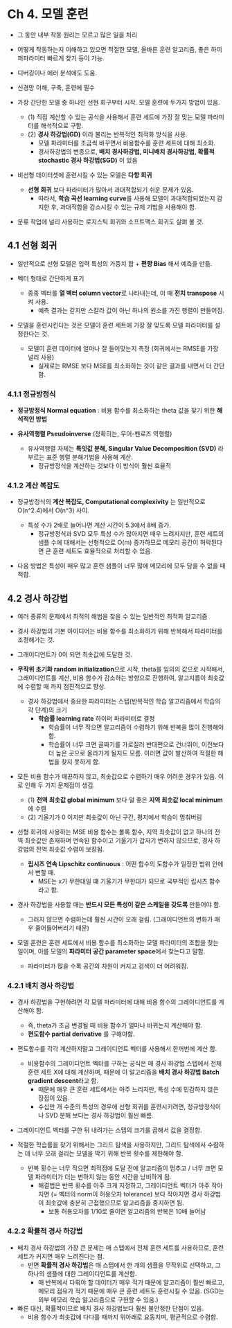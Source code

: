 # Ch 4. 모델 훈련

- 그 동안 내부 작동 원리는 모르고 많은 일을 처리
- 어떻게 작동하는지 이해하고 있으면 적절한 모델, 올바른 훈련 알고리즘, 좋은 하이퍼파라미터 빠르게 찾기 등이 가능.
- 디버깅이나 에러 분석에도 도움.
- 신경망 이해, 구축, 훈련에 필수



- 가장 간단한 모델 중 하나인 선현 회구부터 시작. 모델 훈련에 두가지 방법이 있음.
  - (1) 직접 계산할 수 있는 공식을 사용해서 훈련 세트에 가장 잘 맞는 모델 파라미터를 해석적으로 구함.
  - (2) **경사 하강법(GD)** 이라 불리는 반복적인 최적화 방식을 사용.
    - 모델 파라미터를 조금씩 바꾸면서 비용함수를 훈련 세트에 대해 최소화.
    - 경사하강법의 변종으로, **배치 경사하강법, 미니배치 경사하강법, 확률적 stochastic 경사 하강법(SGD)** 이 있음
- 비선형 데이터셋에 훈련시킬 수 있는 모델은 **다항 회귀**
  - **선형 회귀** 보다 파라미터가 많아서 과대적합되기 쉬운 문제가 있음.
    - 따라서, **학습 곡선 learning curve**를 사용해 모델이 과대적합되었는지 감지한 후, 과대적합을 감소시킬 수 있는 규제 기법을 사용해야 함.
- 분류 작업에 널리 사용하는 로지스틱 회귀와 소프트맥스 회귀도 살펴 볼 것.







## 4.1 선형 회귀

- 일반적으로 선형 모델은 입력 특성의 가중치 합 + **편향 Bias** 해서 예측을 만듦.
- 벡터 형태로 간단하게 표기
  - 종종 벡터를 **열 벡터 column vector**로 나타내는데, 이 때 **전치 transpose** 시켜 사용.
    - 예측 결과는 같지만 스칼라 값이 아닌 하나의 원소를 가진 행렬이 만들어짐.



- 모델을 훈련시킨다는 것은 모델이 훈련 세트에 가장 잘 맞도록 모델 파라미터를 설정한다는 것.
  - 모델이 훈련 데이터에 얼마나 잘 들어맞는지 측정 (회귀에서는 RMSE를 가장 널리 사용)
    - 실제로는 RMSE 보다 MSE를 최소화하는 것이 같은 결과를 내면서 더 간단함.







### 4.1.1 정규방정식

- **정규방정식 Normal equation** : 비용 함수를 최소화하는 theta 값을 찾기 위한 **해석적인 방법**



- **유사역행렬 Pseudoinverse** (정확히는, 무어-펜로즈 역행렬)
  - 유사역행렬 자체는 **특잇값 분해, Singular Value Decomposition (SVD)** 라 부르는 표준 행렬 분해기법을 사용해 계산.
    - 정규방정식을 계산하는 것보다 이 방식이 훨씬 효율적







### 4.1.2 계산 복잡도

- 정규방정식의 **계산 복잡도, Computational complexivity** 는 일반적으로 O(n^2.4)에서 O(n^3) 사이.
  - 특성 수가 2배로 늘어나면 계산 시간이 5.3에서 8배 증가.
    - 정규방정식과 SVD 모두 특성 수가 많아지면 매우 느려지지만, 훈련 세트의 샘플 수에 대해서는 선형적으로 O(m) 증가하므로 메모리 공간이 허락된다면 큰 훈련 세트도 효율적으로 처리할 수 있음.



- 다음 방법은 특성이 매우 많고 훈련 샘플이 너무 많에 메모리에 모두 담을 수 없을 때 적합.







## 4.2 경사 하강법

- 여러 종류의 문제에서 최적의 해법을 찾을 수 있는 일반적인 최적화 알고리즘
- 경사 하강법의 기본 아이디어는 비용 함수를 최소화하기 위해 반복해서 파라미터를 조정해가는 것.
- 그래이디언트가 0이 되면 최솟값에 도달한 것.



- **무작위 초기화 random initialization**으로 시작, theta를 임의의 값으로 시작해서, 그래이디언트를 계산, 비용 함수가 감소하는 방향으로 진행하여, 알고지름이 최솟값에 수렴할 때 까지 점진적으로 향상.
  - 경사 하강법에서 중요한 파라미터는 스텝(반복적인 학습 알고리즘에서 학습의 각 단계)의 크기
    - **학습률 learning rate** 하이퍼 파라미터로 결정
      - 학습률이 너무 작으면 알고리즘이 수렴하기 위해 반복을 많이 진행해야 함.
      - 학습률이 너무 크면 골짜기를 가로질러 반대편으로 건너뛰어, 이전보다 더 높은 곳으로 올라가게 될지도 모름. 이러면 값이 발산하여 적절한 해법을 찾지 못하게 함.



- 모든 비용 함수가 매끈하지 않고, 최솟값으로 수렴하기 매우 어려운 경우가 있음. 이로 인해 두 가지 문제점이 생김.
  - (1) **전역 최솟값 global minimum** 보다 덜 좋은 **지역 최솟값 local minimum** 에 수렴
  - (2) 기울기가 0 이지만 최솟값이 아닌 구간, 평지에서 학습이 멈춰버림
- 선형 회귀에 사용하는 MSE 비용 함수는 볼록 함수, 지역 최솟값이 없고 하나의 전역 최솟값만 존재하며 연속된 함수이고 기울기가 갑자기 변하지 않으므로, 경사 하강법의 전역 최솟값 수렴이 보장됨.
  - **립시츠 연속 Lipschitz continuous** : 어떤 함수의 도함수가 일정한 범위 안에서 변할 때.
    - MSE는 x가 무한대일 떄 기울기가 무한대가 되므로 국부적인 립시츠 함수라고 함.



- 경사 하강법을 사용할 때는 **반드시 모든 특성이 같은 스케일을 갖도록** 만들어야 함.
  - 그러지 않으면 수렴하는데 훨씬 시간이 오래 걸림. (그래이디언트의 변화가 매우 줄어들어버리기 때문)



- 모델 훈련은 훈련 세트에서 비용 함수를 최소화하는 모델 파라미터의 조합을 찾는 일이며, 이를 모델의 **파라미터 공간 parameter space**에서 찾는다고 말함.
  - 파라미터가 많을 수록 공간의 차원이 커지고 검색이 더 어려워짐.







### 4.2.1 배치 경사 하강법

- 경사 하강법을 구현하려면 각 모델 파라미터에 대해 비용 함수의 그레이디언트를 계산해야 함.
  - 즉, theta가 조금 변경될 때 비용 함수가 얼마나 바뀌는지 계산해야 함.
  - **편도함수 partial derivative** 를 구해야함.

- 편도함수를 각각 계산하지말고 그레이디언트 벡터를 사용해서 한꺼번에 계산 함.
  - 비용함수의 그레이디언트 벡터를 구하는 공식은 매 경사 하강법 스텝에서 전체 훈련 세트 X에 대해 계산하며, 때문에 이 알고리즘을 **배치 경사 하강법 Batch gradient descent**라고 함.
    - 때문에 매우 큰 훈련 세트에서는 아주 느리지만, 특성 수에 민감하지 않은 장점이 있음.
    - 수십만 개 수준의 특성의 경우에 선형 회귀를 훈련시키려면, 정규방정식이나 SVD 분해 보다는 경사 하강법이 훨씬 빠름.
- 그레이디언트 벡터를 구한 뒤 내려가는 스텝의 크기를 곱해서 값을 결정함.



- 적절한 학습률을 찾기 위해서는 그리드 탐색을 사용하지만, 그리드 탐색에서 수렴하는 데 너무 오래 걸리는 모델을 막기 위해 반복 횟수를 제한해야 함.
  - 반복 횟수는 너무 작으면 최적점에 도달 전에 알고리즘이 멈추고 / 너무 크면 모델 파라미터가 더는 변하지 않는 동안 시간을 낭비하게 됨.
    - 해결법은 반복 횟수를 아주 크게 지정하고, 그레이디언트 벡터가 아주 작아지면 (= 벡터의 norm이 허용오차 tolerance) 보다 작아지면 경사 하강법이 최솟값에 충분히 근접했으므로 알고리즘을 중지하면 됨.
      - 보통 허용오차를 1/10로 줄이면 알고리즘의 반복은 10배 늘어남







### 4.2.2 확률적 경사 하강법

- 배치 경사 하강법의 가장 큰 문제는 매 스텝에서 전체 훈련 세트를 사용하므로, 훈련 세트가 커지면 매우 느려진다는 점.
  - 반면 **확률적 경사 하강법**은 매 스텝에서 한 개의 샘플을 무작위로 선택하고, 그 하나의 샘플에 대한 그레이디언트를 계산함.
    - 매 반복에서 다뤄야 할 데이터가 매우 적기 때문에 알고리즘이 훨씬 빠르고, 메모리 점유가 적기 때문에 매우 큰 훈련 세트도 훈련시킬 수 있음. (SGD는 외부 메모리 학습 알고리즘으로 구현할 수 있음.)
- 빠른 대신, 확률적이므로 배치 경사 하강법보다 훨씬 불안정한 단점이 있음.
  - 비용 함수가 최솟값에 다다를 때까지 위아래로 요동치며, 평균적으로 수렴함.
